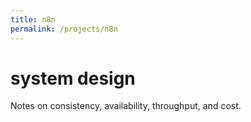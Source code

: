 ```yaml
---
title: n8n
permalink: /projects/n8n
---
```


# system design

Notes on consistency, availability, throughput, and cost.

